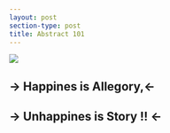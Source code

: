 ```yaml
---
layout: post
section-type: post
title: Abstract 101
---
```

![
](https://lh3.googleusercontent.com/r7WLptdydaGc8QKv9CqVCSYdLJulkYmdlA4s-NOg7B5iRkXtJAr2tcBVdeyfyff3DsOjQ2IjlQh5 "abstract")

## -> Happines is Allegory,<-
## -> Unhappines is Story !! <-
